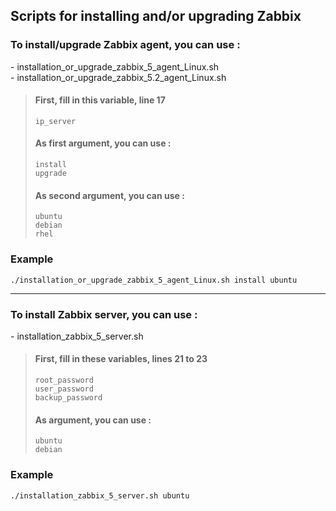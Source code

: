 ## Scripts for installing and/or upgrading Zabbix

### To install/upgrade Zabbix agent, you can use :
\- installation_or_upgrade_zabbix_5_agent_Linux.sh <br/>
\- installation_or_upgrade_zabbix_5.2_agent_Linux.sh

> #### First, fill in this variable, line 17
> `ip_server`
>
> #### As first argument, you can use :
> `install` <br/>
> `upgrade`
>
> #### As second argument, you can use :
> `ubuntu` <br/>
> `debian` <br/>
> `rhel`

### Example
```
./installation_or_upgrade_zabbix_5_agent_Linux.sh install ubuntu
```

***

### To install Zabbix server, you can use :
\- installation_zabbix_5_server.sh
> #### First, fill in these variables, lines 21 to 23
> `root_password` <br/>
> `user_password` <br/>
> `backup_password`
>
> #### As argument, you can use :
> `ubuntu` <br/>
> `debian`

### Example
```
./installation_zabbix_5_server.sh ubuntu
```
